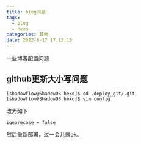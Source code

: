 ```yaml
---
title: blog问题
tags:
  - blog
  - hexo
categories: 其他
date: 2022-8-17 17:15:15
---
```





一些博客配置问题

<!-- more -->



## github更新大小写问题

```
[shadowflow@ShadowOS hexo]$ cd .deploy_git/.git
[shadowflow@ShadowOS hexo]$ vim config
```

改为如下

```
ignorecase = false
```

然后重新部署，过一会儿就ok。
